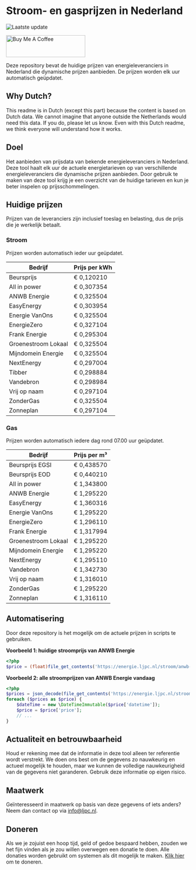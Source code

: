 # Stroom- en gasprijzen in Nederland

![Laatste update](https://img.shields.io/badge/laatste%20update-2024--12--24%2016%3A00%20CET-brightgreen)

<a href="https://www.buymeacoffee.com/Lars-" target="_blank"><img src="https://cdn.buymeacoffee.com/buttons/v2/default-orange.png" alt="Buy Me A Coffee" height="60" style="height: 60px !important;width: 217px !important;" ></a>

Deze repository bevat de huidige prijzen van energieleveranciers in Nederland die dynamische prijzen aanbieden. De prijzen worden elk uur automatisch geüpdatet.

## Why Dutch?

This readme is in Dutch (except this part) because the content is based on Dutch data. We cannot imagine that anyone outside the Netherlands would need this data. If you do, please let us know. Even with this Dutch readme, we think
everyone will understand how it works.

## Doel

Het aanbieden van prijsdata van bekende energieleveranciers in Nederland. Deze tool haalt elk uur de actuele energietarieven op van verschillende energieleveranciers die dynamische prijzen aanbieden. Door gebruik te maken van deze tool
krijg je een overzicht van de huidige tarieven en kun je beter inspelen op prijsschommelingen.

## Huidige prijzen

Prijzen van de leveranciers zijn inclusief toeslag en belasting, dus de prijs die je werkelijk betaalt.

### Stroom

Prijzen worden automatisch ieder uur geüpdatet.

 Bedrijf | Prijs per kWh 
---------|---------------
Beursprijs | € 0,120210
All in power | € 0,307354
ANWB Energie | € 0,325504
EasyEnergy | € 0,303954
Energie VanOns | € 0,325504
EnergieZero | € 0,327104
Frank Energie | € 0,295304
Groenestroom Lokaal | € 0,325504
Mijndomein Energie | € 0,325504
NextEnergy | € 0,297004
Tibber | € 0,298884
Vandebron | € 0,298984
Vrij op naam | € 0,297104
ZonderGas | € 0,325504
Zonneplan | € 0,297104


### Gas

Prijzen worden automatisch iedere dag rond 07.00 uur geüpdatet.

 Bedrijf | Prijs per m³ 
---------|--------------
Beursprijs EGSI | € 0,438570
Beursprijs EOD | € 0,440210
All in power | € 1,343800
ANWB Energie | € 1,295220
EasyEnergy | € 1,360316
Energie VanOns | € 1,295220
EnergieZero | € 1,296110
Frank Energie | € 1,317994
Groenestroom Lokaal | € 1,295220
Mijndomein Energie | € 1,295220
NextEnergy | € 1,295110
Vandebron | € 1,342730
Vrij op naam | € 1,316010
ZonderGas | € 1,295220
Zonneplan | € 1,316110


## Automatisering

Door deze repository is het mogelijk om de actuele prijzen in scripts te gebruiken.

**Voorbeeld 1: huidige stroomprijs van ANWB Energie**

```php
<?php
$price = (float)file_get_contents('https://energie.ljpc.nl/stroom/anwb-energie-nu.txt');

```

**Voorbeeld 2: alle stroomprijzen van ANWB Energie vandaag**

```php
<?php
$prices = json_decode(file_get_contents('https://energie.ljpc.nl/stroom/all-in-power-vandaag.json'),true);
foreach ($prices as $price) {
    $dateTime = new \DateTimeImmutable($price['datetime']);
    $price = $price['price'];
    // ...
}
```

## Actualiteit en betrouwbaarheid

Houd er rekening mee dat de informatie in deze tool alleen ter referentie wordt verstrekt. We doen ons best om de gegevens zo nauwkeurig en actueel mogelijk te houden, maar we kunnen de volledige nauwkeurigheid van de gegevens niet
garanderen. Gebruik deze informatie op eigen risico.

## Maatwerk

Geïnteresseerd in maatwerk op basis van deze gegevens of iets anders? Neem dan contact op
via [info@ljpc.nl](mailto:info@ljpc.nl?subject=Energie%20prijzen).

## Doneren

Als we je zojuist een hoop tijd, geld of gedoe bespaard hebben, zouden we het fijn vinden als je zou willen overwegen een
donatie te doen. Alle donaties worden gebruikt om systemen als dit mogelijk te
maken. [Klik hier](https://www.buymeacoffee.com/Lars-) om te doneren.
